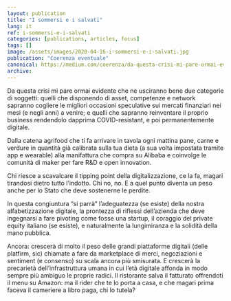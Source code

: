```yaml
---
layout: publication
title: "I sommersi e i salvati"
lang: it
ref: i-sommersi-e-i-salvati
categories: [publications, articles, focus]
tags: []
image: /assets/images/2020-04-16-i-sommersi-e-i-salvati.jpg
publication: "Coerenza eventuale"
canonical: https://medium.com/coerenza/da-questa-crisi-mi-pare-ormai-evidente-che-ne-usciranno-bene-due-categorie-di-soggetti-quelli-che-b85b330abee6?source=friends_link&sk=2866c152b174908e5e66b33f2463bce3
archive:
---
```


Da questa crisi mi pare ormai evidente che ne usciranno bene due categorie di soggetti: quelli che disponendo di asset, competenze e network sapranno cogliere le migliori occasioni speculative sui mercati finanziari nei mesi (e negli anni) a venire; e quelli che sapranno reinventare il proprio business rendendolo dapprima COVID-resistant, e poi permanentemente digitale.

Dalla catena agrifood che ti fa arrivare in tavola ogni mattina pane, carne e verdure in quantità già calibrata sulla tua dieta (a sua volta impostata tramite app e wearable) alla manifattura che compra su Alibaba e coinvolge le comunità di maker per fare R&D e open innovation.

Chi riesce a scavalcare il tipping point della digitalizzazione, ce la fa, magari tirandosi dietro tutto l’indotto. Chi no, no. E a quel punto diventa un peso anche per lo Stato che deve sostenerne le perdite.

In questa congiuntura “si parrà” l’adeguatezza (se esiste) della nostra alfabetizzazione digitale, la prontezza di riflessi dell’azienda che deve ingegnarsi a fare pivoting come fosse una startup, il coraggio del private equity italiano (se esiste), e naturalmente la lungimiranza e la solidità della mano pubblica.

Ancora: crescerà di molto il peso delle grandi piattaforme digitali (delle platfirm, sic) chiamate a fare da marketplace di merci, negoziazioni e sentiment (e consenso) su scala ancora più smisurata. E crescerà la precarietà dell’infrastruttura umana in cui l’età digitale affonda in modo sempre più ambiguo le proprie radici. Il ristorante salva il fatturato offrendoti il menu su Amazon: ma il rider che te lo porta a casa, e che magari prima faceva il cameriere a libro paga, chi lo tutela?
